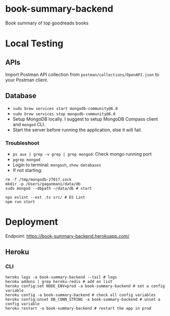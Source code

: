 # book-summary-backend
Book summary of top goodreads books

# Local Testing

## APIs
Import Postman API collection from `postman/collections/OpenAPI.json` to your Postman client.

## Database
* `sudo brew services start mongodb-community@6.0`
* `sudo brew services stop mongodb-community@6.0`
* Setup MongoDB locally. I suggest to setup MongoDB Compass client and `mongod` CLI.
* Start the server before running the application, else it will fail.
### Troubleshoot
* `ps aux | grep -v grep | grep mongod`: Check mongo running port
* `pgrep mongod`
* Login to terminal: `mongosh`, `show databases`
* If not starting: 
```shell
rm -f /tmp/mongodb-27017.sock
mkdir -p /Users/gaganmani/data/db
sudo mongod --dbpath ~/data/db # start 
```

```shell
npx eslint --ext .ts src/ # ES Lint
npm run start
```


# Deployment

Endpoint: https://book-summary-backend.herokuapp.com/

## Heroku

### CLI
```shell
heroku logs -a book-summary-backend --tail # logs
heroku addons | grep heroku-redis # add on list
heroku config:set NODE_ENV=prod -a book-summary-backend # set a config variable
heroku config -a book-summary-backend # check all config variables
heroku config:unset DB_CONN_STRING -a book-summary-backend # unset a config variable
heroku restart -a book-summary-backend # restart the app in prod
```
